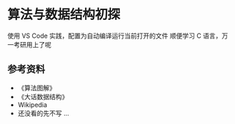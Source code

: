 # 算法与数据结构初探
使用 VS Code 实践，配置为自动编译运行当前打开的文件
顺便学习 C 语言，万一考研用上了呢

## 参考资料
- 《算法图解》
- 《大话数据结构》
- Wikipedia
- 还没看的先不写 ...
